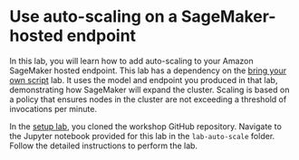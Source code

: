 # Use auto-scaling on a SageMaker-hosted endpoint

In this lab, you will learn how to add auto-scaling to your Amazon SageMaker hosted endpoint. This lab has a dependency on the [bring your own script](../../lab-bring-your-own-tensorflow/README.md) lab. It uses the model and endpoint you produced in that lab, demonstrating how SageMaker will expand the cluster. Scaling is based on a  policy that ensures nodes in the cluster are not exceeding a threshold of invocations per minute.

In the [setup lab](../../lab-0-setup/README.md), you cloned the workshop GitHub repository. Navigate to the Jupyter notebook provided for this lab in the `lab-auto-scale` folder. Follow the detailed instructions to perform the lab.
